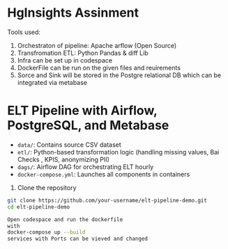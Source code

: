 # HgInsights Assinment

Tools used:
1) Orchestraton of pipeline: Apache arflow (Open Source)
2) Transfromation ETL: Python Pandas & diff Lib
3) Infra can be set up in codespace
4) DockerFile can be run on the given files and reuirements
5) Sorce and Sink will be stored in the Postgre relational DB which can be integrated via metabase


# ELT Pipeline with Airflow, PostgreSQL, and Metabase

- `data/`: Contains source CSV dataset
- `etl/`: Python-based transformation logic (handling missing values, Bai Checks , KPIS, anonymizing PII)
- `dags/`: Airflow DAG for orchestrating ELT hourly
- `docker-compose.yml`: Launches all components in containers

1. Clone the repository

```bash
git clone https://github.com/your-username/elt-pipeline-demo.git
cd elt-pipeline-demo

Open codespace and run the dockerfile
with
docker-compose up --build
services with Ports can be vieved and changed

